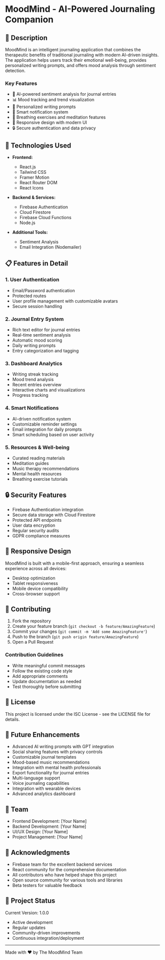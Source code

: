# MoodMind - AI-Powered Journaling Companion

## 📝 Description

MoodMind is an intelligent journaling application that combines the therapeutic benefits of traditional journaling with modern AI-driven insights. The application helps users track their emotional well-being, provides personalized writing prompts, and offers mood analysis through sentiment detection.

### Key Features

- 🤖 AI-powered sentiment analysis for journal entries
- 📊 Mood tracking and trend visualization
- 🎯 Personalized writing prompts
- 🔔 Smart notification system
- 🧘 Breathing exercises and meditation features
- 📱 Responsive design with modern UI
- 🔒 Secure authentication and data privacy

## 🚀 Technologies Used

- **Frontend:**
  - React.js
  - Tailwind CSS
  - Framer Motion
  - React Router DOM
  - React Icons

- **Backend & Services:**
  - Firebase Authentication
  - Cloud Firestore
  - Firebase Cloud Functions
  - Node.js

- **Additional Tools:**
  - Sentiment Analysis
  - Email Integration (Nodemailer)


## 📋 Features in Detail

### 1. User Authentication
- Email/Password authentication
- Protected routes
- User profile management with customizable avatars
- Secure session handling

### 2. Journal Entry System
- Rich text editor for journal entries
- Real-time sentiment analysis
- Automatic mood scoring
- Daily writing prompts
- Entry categorization and tagging

### 3. Dashboard Analytics
- Writing streak tracking
- Mood trend analysis
- Recent entries overview
- Interactive charts and visualizations
- Progress tracking

### 4. Smart Notifications
- AI-driven notification system
- Customizable reminder settings
- Email integration for daily prompts
- Smart scheduling based on user activity

### 5. Resources & Well-being
- Curated reading materials
- Meditation guides
- Music therapy recommendations
- Mental health resources
- Breathing exercise tutorials

## 🔒 Security Features

- Firebase Authentication integration
- Secure data storage with Cloud Firestore
- Protected API endpoints
- User data encryption
- Regular security audits
- GDPR compliance measures

## 📱 Responsive Design

MoodMind is built with a mobile-first approach, ensuring a seamless experience across all devices:
- Desktop optimization
- Tablet responsiveness
- Mobile device compatibility
- Cross-browser support

## 🤝 Contributing

1. Fork the repository
2. Create your feature branch (`git checkout -b feature/AmazingFeature`)
3. Commit your changes (`git commit -m 'Add some AmazingFeature'`)
4. Push to the branch (`git push origin feature/AmazingFeature`)
5. Open a Pull Request

### Contribution Guidelines
- Write meaningful commit messages
- Follow the existing code style
- Add appropriate comments
- Update documentation as needed
- Test thoroughly before submitting

## 📄 License

This project is licensed under the ISC License - see the LICENSE file for details.

## 🔮 Future Enhancements

- Advanced AI writing prompts with GPT integration
- Social sharing features with privacy controls
- Customizable journal templates
- Mood-based music recommendations
- Integration with mental health professionals
- Export functionality for journal entries
- Multi-language support
- Voice journaling capabilities
- Integration with wearable devices
- Advanced analytics dashboard

## 👥 Team

- Frontend Development: [Your Name]
- Backend Development: [Your Name]
- UI/UX Design: [Your Name]
- Project Management: [Your Name]

## 🙏 Acknowledgments

- Firebase team for the excellent backend services
- React community for the comprehensive documentation
- All contributors who have helped shape this project
- Open source community for various tools and libraries
- Beta testers for valuable feedback


## 🌟 Project Status

Current Version: 1.0.0
- Active development
- Regular updates
- Community-driven improvements
- Continuous integration/deployment

---

Made with ❤️ by The MoodMind Team
   
